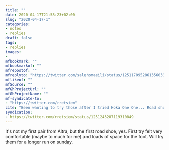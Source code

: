 ```yaml
---
title: ""
date: 2020-04-17T21:58:23+02:00
slug: "2020-04-17-1"
categories:
- notes
- replies
draft: false
tags:
- replies
images:
-
mfbookmark: ""
mfbookmarkof: ""
mfrepostof: ""
mfreplyto: "https://twitter.com/salehsmaeili/status/1251170952861356033"
mflikeof: ""
mfSource: ""
mfGhProjectUrl: ""
mfGhProjectName: ""
mf-syndicate-to:
- "https://twitter.com/rretsiem"
cite: "Been wanting to try those after I tried Hoka One One... Road shoes?"
syndication:
- https://twitter.com/rretsiem/status/1251243287119310849
---
```


It's not my first pair from Altra, but the first road shoe, yes. First try felt very comfortable (maybe to much for me) and loads of space for the foot. Will try them for a longer run on sunday.